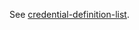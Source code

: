 See [credential-definition-list](/docs/admin-credential-definitions/0.1/README.md#credential-definition-list).
